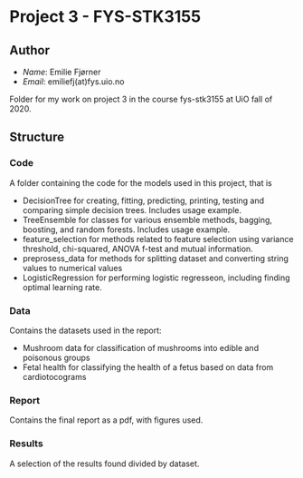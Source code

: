 # Project 3 - FYS-STK3155

## Author
* _Name_: Emilie Fjørner
* _Email_: emiliefj(at)fys.uio.no

Folder for my work on project 3 in the course fys-stk3155 at UiO fall of 2020.

## Structure

### Code
A folder containing the code for the models used in this project, that is
* DecisionTree for creating, fitting, predicting, printing, testing and comparing simple decision trees. Includes usage example.
* TreeEnsemble for classes for various ensemble methods, bagging, boosting, and random forests. Includes usage example.
* feature_selection for methods related to feature selection using variance threshold, chi-squared, ANOVA f-test and mutual information.
* preprosess_data for methods for splitting dataset and converting string values to numerical values
* LogisticRegression for performing logistic regresseon, including finding optimal learning rate. 

### Data
Contains the datasets used in the report:
* Mushroom data for classification of mushrooms into edible and poisonous groups
* Fetal health for classifying the health of a fetus based on data from cardiotocograms

### Report
Contains the final report as a pdf, with figures used. 

### Results
A selection of the results found divided by dataset.